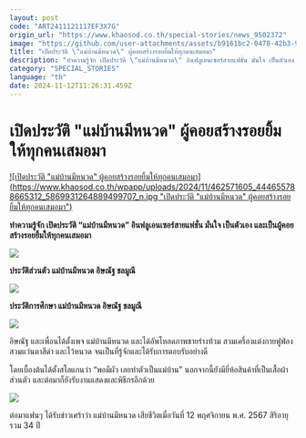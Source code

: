 ```yaml
---
layout: post
code: "ART2411121117EF3X7G"
origin_url: "https://www.khaosod.co.th/special-stories/news_9502372"
image: "https://github.com/user-attachments/assets/b9161bc2-0478-42b3-9d04-df2271d48e36"
title: "เปิดประวัติ \"แม่บ้านมีหนวด\" ผู้คอยสร้างรอยยิ้มให้ทุกคนเสมอมา"
description: "ทำความรู้จัก เปิดประวัติ \"แม่บ้านมีหนวด\" อินฟลูเอนเซอร์สายแฟชั่น มั่นใจ เป็นตัวเอง และเป็นผู้คอยสร้างรอยยิ้มให้ทุกคนเสมอมา"
category: "SPECIAL_STORIES"
language: "th"
date: 2024-11-12T11:26:31.459Z
---
```


# เปิดประวัติ "แม่บ้านมีหนวด" ผู้คอยสร้างรอยยิ้มให้ทุกคนเสมอมา

[![เปิดประวัติ "แม่บ้านมีหนวด" ผู้คอยสร้างรอยยิ้มให้ทุกคนเสมอมา](https://www.khaosod.co.th/wpapp/uploads/2024/11/462571605_444655788665312_5869931264889499707_n.jpg "เปิดประวัติ "แม่บ้านมีหนวด" ผู้คอยสร้างรอยยิ้มให้ทุกคนเสมอมา")](https://www.khaosod.co.th/wpapp/uploads/2024/11/462571605_444655788665312_5869931264889499707_n.jpg)

**ทำความรู้จัก เปิดประวัติ “แม่บ้านมีหนวด” อินฟลูเอนเซอร์สายแฟชั่น มั่นใจ เป็นตัวเอง และเป็นผู้คอยสร้างรอยยิ้มให้ทุกคนเสมอมา**

[![](https://www.khaosod.co.th/wpapp/uploads/2024/11/462647385_9024359287678267_1168788991965866435_n-696x392.jpg)](https://www.khaosod.co.th/wpapp/uploads/2024/11/462647385_9024359287678267_1168788991965866435_n.jpg)

**ประวัติส่วนตัว แม่บ้านมีหนวด อิษณัฐ ชลมูณี**

[![](https://www.khaosod.co.th/wpapp/uploads/2024/11/462577834_565755949328960_4659764163774349517_n-696x392.jpg)](https://www.khaosod.co.th/wpapp/uploads/2024/11/462577834_565755949328960_4659764163774349517_n.jpg)

**ประวัติการศึกษา แม่บ้านมีหนวด อิษณัฐ ชลมูณี**

[![](https://www.khaosod.co.th/wpapp/uploads/2024/11/465884290_8630586860327730_8545519774526079870_n-696x392.jpg)](https://www.khaosod.co.th/wpapp/uploads/2024/11/465884290_8630586860327730_8545519774526079870_n.jpg)

อิษณัฐ และเพื่อนได้ตั้งเพจ แม่บ้านมีหนวด และได้อัพโหลดภาพชายร่างท้วม สวมเครื่องแต่งกายฟูฟ่อง สวมแว่นตาสีดำ และไว้หนวด จนเป็นที่รู้จักและได้รับการตอบรับอย่างดี

โดยเบื้องต้นได้ตั้งสโลแกนว่า “พอมีผัว เลยทำตัวเป็นแม่บ้าน” นอกจากนี้ยังมียี่ห้อสินค้าที่เป็นเสื้อผ้าส่วนตัว และต่อมาก็ยังรับงานแสดงและพิธีกรอีกด้วย

[![](https://www.khaosod.co.th/wpapp/uploads/2024/11/462639824_1610956912853632_1117165140395603513_n-696x392.jpg)](https://www.khaosod.co.th/wpapp/uploads/2024/11/462639824_1610956912853632_1117165140395603513_n.jpg)

ต่อมาแฟนๆ ได้รับข่าวเศร้าว่า แม่บ้านมีหนวด เสียชีวิตเมื่อวันที่ 12 พฤศจิกายน พ.ศ. 2567 สิริอายุรวม 34 ปี